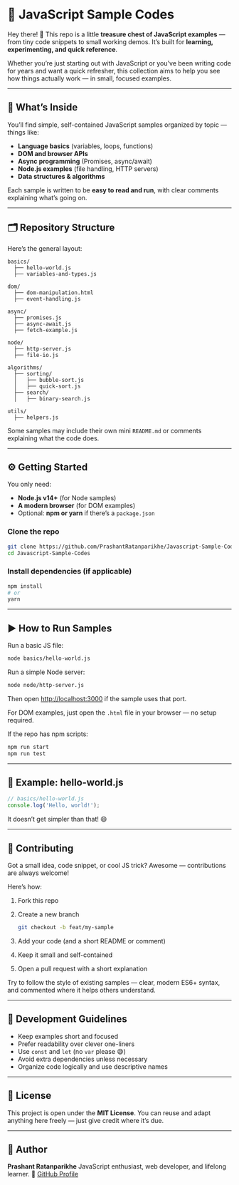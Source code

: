 
# 💛 JavaScript Sample Codes

Hey there! 👋
This repo is a little **treasure chest of JavaScript examples** — from tiny code snippets to small working demos. It’s built for **learning, experimenting, and quick reference**.

Whether you’re just starting out with JavaScript or you’ve been writing code for years and want a quick refresher, this collection aims to help you see how things actually work — in small, focused examples.

---

## 🧠 What’s Inside

You’ll find simple, self-contained JavaScript samples organized by topic — things like:

* **Language basics** (variables, loops, functions)
* **DOM and browser APIs**
* **Async programming** (Promises, async/await)
* **Node.js examples** (file handling, HTTP servers)
* **Data structures & algorithms**

Each sample is written to be **easy to read and run**, with clear comments explaining what’s going on.

---

## 🗂 Repository Structure

Here’s the general layout:

```
basics/
  ├── hello-world.js
  ├── variables-and-types.js

dom/
  ├── dom-manipulation.html
  ├── event-handling.js

async/
  ├── promises.js
  ├── async-await.js
  ├── fetch-example.js

node/
  ├── http-server.js
  ├── file-io.js

algorithms/
  ├── sorting/
  │   ├── bubble-sort.js
  │   ├── quick-sort.js
  ├── search/
  │   ├── binary-search.js

utils/
  ├── helpers.js
```

Some samples may include their own mini `README.md` or comments explaining what the code does.

---

## ⚙️ Getting Started

You only need:

* **Node.js v14+** (for Node samples)
* **A modern browser** (for DOM examples)
* Optional: **npm or yarn** if there’s a `package.json`

### Clone the repo

```bash
git clone https://github.com/PrashantRatanparikhe/Javascript-Sample-Codes.git
cd Javascript-Sample-Codes
```

### Install dependencies (if applicable)

```bash
npm install
# or
yarn
```

---

## ▶️ How to Run Samples

Run a basic JS file:

```bash
node basics/hello-world.js
```

Run a simple Node server:

```bash
node node/http-server.js
```

Then open [http://localhost:3000](http://localhost:3000) if the sample uses that port.

For DOM examples, just open the `.html` file in your browser — no setup required.

If the repo has npm scripts:

```bash
npm run start
npm run test
```

---

## 🌱 Example: hello-world.js

```js
// basics/hello-world.js
console.log('Hello, world!');
```

It doesn’t get simpler than that! 😄

---

## 🤝 Contributing

Got a small idea, code snippet, or cool JS trick? Awesome — contributions are always welcome!

Here’s how:

1. Fork this repo
2. Create a new branch

   ```bash
   git checkout -b feat/my-sample
   ```
3. Add your code (and a short README or comment)
4. Keep it small and self-contained
5. Open a pull request with a short explanation

Try to follow the style of existing samples — clear, modern ES6+ syntax, and commented where it helps others understand.

---

## 🧩 Development Guidelines

* Keep examples short and focused
* Prefer readability over clever one-liners
* Use `const` and `let` (no `var` please 😅)
* Avoid extra dependencies unless necessary
* Organize code logically and use descriptive names

---

## 📜 License

This project is open under the **MIT License**.
You can reuse and adapt anything here freely — just give credit where it’s due.

---

## 👋 Author

**Prashant Ratanparikhe**
JavaScript enthusiast, web developer, and lifelong learner.
📍 [GitHub Profile](https://github.com/PrashantRatanparikhe)


